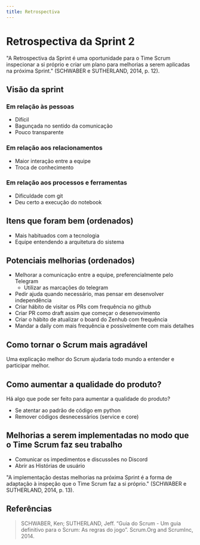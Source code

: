 ```yaml
---
title: Retrospectiva
---
```


# Retrospectiva da Sprint 2

"A Retrospectiva da Sprint é uma oportunidade para o Time Scrum inspecionar a si próprio e criar um plano para melhorias a serem aplicadas na próxima Sprint." (SCHWABER e SUTHERLAND, 2014, p. 12).

## Visão da sprint

### Em relação às pessoas

- Difícil
- Bagunçada no sentido da comunicação
- Pouco transparente

### Em relação aos relacionamentos

- Maior interação entre a equipe
- Troca de conhecimento

### Em relação aos processos e ferramentas

- Dificuldade com git
- Deu certo a execução do notebook

## Itens que foram bem (ordenados)

- Mais habituados com a tecnologia
- Equipe entendendo a arquitetura do sistema

## Potenciais melhorias (ordenados)

- Melhorar a comunicação entre a equipe, preferencialmente pelo Telegram
  - Utilizar as marcações do telegram
- Pedir ajuda quando necessário, mas pensar em desenvolver independência
- Criar hábito de visitar os PRs com frequência no github
- Criar PR como draft assim que começar o desenvovimento
- Criar o hábito de atualizar o board do Zenhub com frequência
- Mandar a daily com mais frequência e possivelmente com mais detalhes

## Como tornar o Scrum mais agradável

Uma explicação melhor do Scrum ajudaria todo mundo a entender e participar melhor.

## Como aumentar a qualidade do produto?

Há algo que pode ser feito para aumentar a qualidade do produto?

- Se atentar ao padrão de código em python
- Remover códigos desnecessários (service e core)

## Melhorias a serem implementadas no modo que o Time Scrum faz seu trabalho

- Comunicar os impedimentos e discussões no Discord
- Abrir as Histórias de usuário

"A implementação destas melhorias na próxima Sprint é a forma de adaptação à inspeção que o Time Scrum faz a si próprio." (SCHWABER e SUTHERLAND, 2014, p. 13).

## Referências

> SCHWABER, Ken; SUTHERLAND, Jeff. “Guia do Scrum - Um guia definitivo para o Scrum: As regras do jogo”. Scrum.Org and ScrumInc, 2014.
